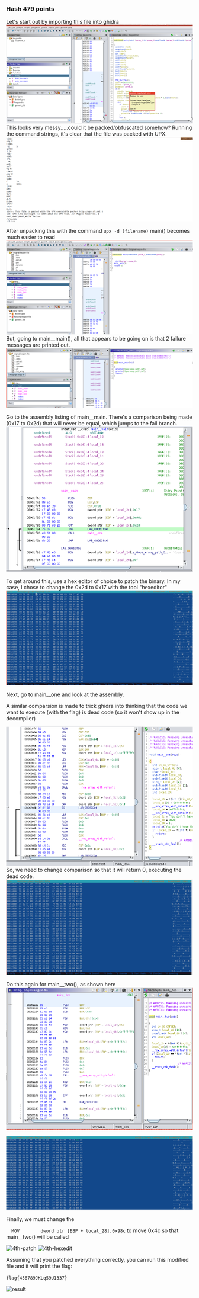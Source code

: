 ### Hash 479 points

Let's start out by importing this file into ghidra
![inital_entry](images/inital_entry.png)
This looks very messy.....could it be packed/obfuscated somehow?
Running the command strings, it's clear that the file was packed with UPX.
![strings-upx](images/strings-upx.png)

After unpacking this with the command ```upx -d (filename)```
main() becomes much easier to read
![unpacked-main](images/unpacked-main.png)
But, going to main__main(), all that appears to be going on is
that 2 failure messages are printed out.
![wrong-path](images/wrong-path.png)

Go to the assembly listing of main__main.
There's a comparison being made (0x17 to 0x2d) that will never be equal, which jumps 
to the fail branch.
![1st-patch](images/1st-patch.png)

To get around this, use a hex editor of choice to patch the binary.
In my case, I chose to change the 0x2d to 0x17 with the tool "hexeditor"
![1st-hexedit](images/1st-hexedit.png)

Next, go to main__one and look at the assembly.

A similar comparsion is made to trick ghidra into
thinking that the code we want to execute (with the flag) is dead code
(so it won't show up in the decompiler)

![2nd-patch](images/2nd-patch.png)
So, we need to change comparison so that it will return 0, executing the dead code.
![2nd-hexedit](images/2nd-hexedit.png)

Do this again for main__two(), as shown here
![3rd-patch](images/3rd-patch.png)

![3rd-hexedit](images/3rd-hexedit.png)

Finally, we must change the

```  MOV        dword ptr [EBP + local_28],0x98c``` 
to move 0x4c so that main__two() will be called

![4th-patch](images/4th-patch.png)
![4th-hexedit](images/4th-hexedit.png)

Assuming that you patched everything correctly, you can run this modified file
and it will print the flag:

```flag{456789JKLq59U1337}```

![result](images/result.png)







